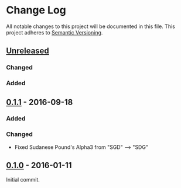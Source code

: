 # Change Log
All notable changes to this project will be documented in this file.
This project adheres to [Semantic Versioning](http://semver.org/).

## [Unreleased]

### Changed

### Added


## [0.1.1] - 2016-09-18

### Added

### Changed

- Fixed Sudanese Pound's Alpha3 from "SGD" --> "SDG"


## [0.1.0] - 2016-01-11

Initial commit.


[Unreleased]: https://github.com/zeyla/iso4217.rs/compare/v0.1.1...HEAD
[0.1.1]: https://github.com/zeyla/iso4217.rs/compare/v0.1.0...v0.1.1
[0.1.0]: https://github.com/zeyla/iso4217.rs/compare/b44021c...v0.1.0
